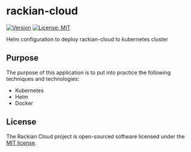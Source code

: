 # rackian-cloud

[![Version](https://img.shields.io/badge/version-0.0.1-orange.svg?style=flat-square)](https://github.com/ivandelabeldad/rackian-cloud)
[![License: MIT](https://img.shields.io/badge/license-MIT-yellow.svg?style=flat-square)](https://github.com/ivandelabeldad/rackian-cloud/blob/master/LICENSE)

Helm configuration to deploy rackian-cloud to kubernetes cluster

## Purpose

The purpose of this application is to put into practice the following techniques and technologies:
* Kubernetes
* Helm
* Docker

## License

The Rackian Cloud project is open-sourced software licensed under
the [MIT license](https://github.com/ivandelabeldad/rackian-cloud/blob/master/LICENSE).
